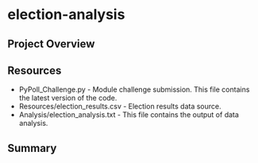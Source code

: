 # election-analysis

## Project Overview

## Resources
* PyPoll_Challenge.py - Module challenge submission. This file contains the latest version of the code. 
* Resources/election_results.csv - Election results data source. 
* Analysis/election_analysis.txt - This file contains the output of data analysis. 

## Summary

